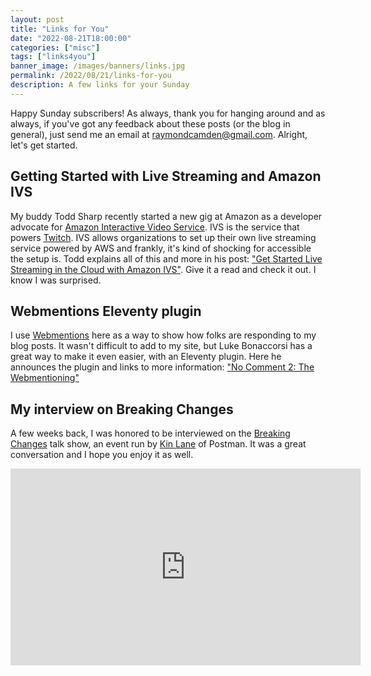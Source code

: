 ```yaml
---
layout: post
title: "Links for You"
date: "2022-08-21T18:00:00"
categories: ["misc"]
tags: ["links4you"]
banner_image: /images/banners/links.jpg
permalink: /2022/08/21/links-for-you
description: A few links for your Sunday
---
```


Happy Sunday subscribers! As always, thank you for hanging around and as always, if you've got any feedback about these
posts (or the blog in general), just send me an email at raymondcamden@gmail.com. Alright, let's get started.

## Getting Started with Live Streaming and Amazon IVS

My buddy Todd Sharp recently started a new gig at Amazon as a developer advocate for [Amazon Interactive Video Service](https://aws.amazon.com/ivs/). IVS is the service that powers [Twitch](https://twitch.tv). IVS allows organizations to set up their own live streaming service powered by AWS and frankly, it's kind of shocking for accessible the setup is. Todd explains all of this and more in his post: ["Get Started Live Streaming in the Cloud with Amazon IVS"](https://dev.to/aws/get-started-live-streaming-in-the-cloud-with-amazon-ivs-2pdg). Give it a read and check it out. I know I was surprised. 

## Webmentions Eleventy plugin

I use [Webmentions](https://indieweb.org/Webmention) here as a way to show how folks are responding to my blog posts. It wasn't difficult to add to my site, but Luke Bonaccorsi has a great way to make it even easier, with an Eleventy plugin. Here he announces the plugin and links to more information: ["No Comment 2: The Webmentioning"](https://lukeb.co.uk/blog/2022/06/28/no-comment-2-the-webmentioning/)

## My interview on Breaking Changes

A few weeks back, I was honored to be interviewed on the [Breaking Changes](https://www.postman.com/events/breaking-changes/) talk show, an event run by [Kin Lane](https://twitter.com/kinlane) of Postman. It was a great conversation and I hope you enjoy it as well.

<iframe width="560" height="315" src="https://www.youtube.com/embed/86xWuBUuVNE" title="YouTube video player" frameborder="0" allow="accelerometer;  clipboard-write; encrypted-media; gyroscope; picture-in-picture" allowfullscreen style="display:block;margin:auto;margin-bottom:25px"></iframe>